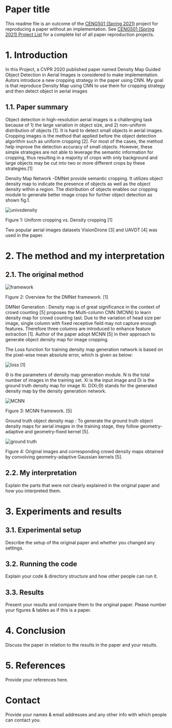 # Paper title

This readme file is an outcome of the [CENG501 (Spring 2021)](http://kovan.ceng.metu.edu.tr/~sinan/DL/) project for reproducing a paper without an implementation. See [CENG501 (Spring 2021) Project List](https://github.com/sinankalkan/CENG501-Spring2021) for a complete list of all paper reproduction projects.

# 1. Introduction

In this Project, a CVPR 2020 published paper named Density Map Guided Object Detection in Aerial Images is considered to make implementation. Autors introduce a new cropping strategy in the paper using CNN. 
My goal is that reproduce Density Map using CNN to use them for cropping strategy and then detect object in aerial images 


## 1.1. Paper summary

Object detection in high-resolution aerial images is a challenging task because of 1) the large variation in object size, and 2) non-uniform distribution of objects [1]. It is hard to detect small objects in aerial images. Cropping images is the method that applied before the object detection algorithm such as uniform cropping [2]. For most of the cases, the method help improve the detection accuracy of small objects. However, these simple strategies  are not able to leverage the semantic information  for cropping, thus resulting in a majority of crops with only background and large objects may be cut into two or more different crops by these strategies.[1]

Density Map Network -DMNet provide semantic cropping. It utilizes object density map to indicate the presence of objects as well as the object density within a region. The distribution of objects enables our cropping module to generate better image crops for further object detection as shown fig.1. 

![univsdensity](https://user-images.githubusercontent.com/48828422/127484682-3f2f07e8-4db2-4e77-9686-0b05914dd644.PNG)

Figure 1: Uniform cropping vs. Density cropping [1]

Two popular aerial images datasets VisionDrone [3] and UAVDT [4] was used in the paper.


# 2. The method and my interpretation

## 2.1. The original method

![framework](https://user-images.githubusercontent.com/48828422/127486390-72d82226-2ed0-4b56-a700-23ead73165b0.PNG)

Figure 2: Overview for the DMNet framework. [1]

DMNet Generation : Density map is of great significance in the context of crowd counting [5] proposes the Multi-column CNN (MCNN) to learn density map for crowd counting tast. Due to the variation of head size per image, single column with fixed receptive field may not capture enough features. Therefore three columns are introduced to enhance feature extraction [1]. Author of the paper adopt MCNN [5] in their approach to generate object density map for image cropping. 

The Loss function for training density map generation network is based on the pixel-wise mean absolute error, which is given as below: 

![loss](https://user-images.githubusercontent.com/48828422/127487939-3e493e57-5037-49e8-97a7-97795fc72ffc.PNG)
[1]


Θ is the parameters of density map generation module. N is the total number of images in the training set. Xi is the input image and Di is the ground truth density map for image Xi. D(Xi;Θ) stands for the generated density map by the density generation network. 

![MCNN](https://user-images.githubusercontent.com/48828422/127489814-c4533ae5-c75c-463c-b4bb-20b759a4acff.PNG)

Figure 3: MCNN framework. [5]

Ground truth object density map : To generate the ground truth object density maps for aerial images in the training stage, they follow geometry-adaptive and geometry-fixed kernel [5].

![ground truth](https://user-images.githubusercontent.com/48828422/127490872-dd2aeedf-8392-47f1-b9a2-ef96f7877778.PNG)

Figure 4: Original images and corresponding crowd density maps obtained by convolving geometry-adaptive Gaussian kernels [5].



## 2.2. My interpretation 

Explain the parts that were not clearly explained in the original paper and how you interpreted them.

# 3. Experiments and results

## 3.1. Experimental setup

Describe the setup of the original paper and whether you changed any settings.

## 3.2. Running the code

Explain your code & directory structure and how other people can run it.

## 3.3. Results

Present your results and compare them to the original paper. Please number your figures & tables as if this is a paper.

# 4. Conclusion

Discuss the paper in relation to the results in the paper and your results.

# 5. References

Provide your references here.

# Contact

Provide your names & email addresses and any other info with which people can contact you.
